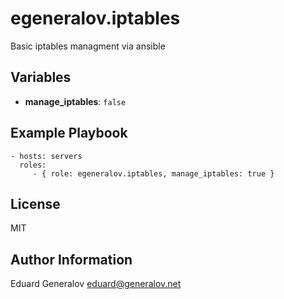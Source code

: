 egeneralov.iptables
===================

Basic iptables managment via ansible

Variables
---------

- **manage_iptables**: `false`

Example Playbook
----------------

    - hosts: servers
      roles:
         - { role: egeneralov.iptables, manage_iptables: true }

License
-------

MIT

Author Information
------------------

Eduard Generalov <eduard@generalov.net>
